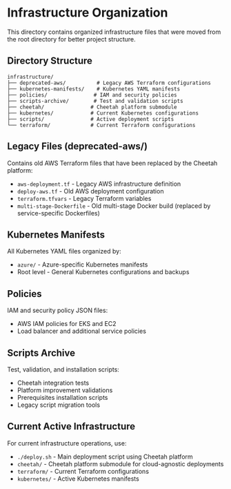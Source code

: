 # Infrastructure Organization

This directory contains organized infrastructure files that were moved from the root directory for better project structure.

## Directory Structure

```
infrastructure/
├── deprecated-aws/          # Legacy AWS Terraform configurations
├── kubernetes-manifests/    # Kubernetes YAML manifests
├── policies/               # IAM and security policies  
├── scripts-archive/        # Test and validation scripts
├── cheetah/               # Cheetah platform submodule
├── kubernetes/            # Current Kubernetes configurations
├── scripts/               # Active deployment scripts
└── terraform/             # Current Terraform configurations
```

## Legacy Files (deprecated-aws/)

Contains old AWS Terraform files that have been replaced by the Cheetah platform:
- `aws-deployment.tf` - Legacy AWS infrastructure definition
- `deploy-aws.tf` - Old AWS deployment configuration  
- `terraform.tfvars` - Legacy Terraform variables
- `multi-stage-Dockerfile` - Old multi-stage Docker build (replaced by service-specific Dockerfiles)

## Kubernetes Manifests

All Kubernetes YAML files organized by:
- `azure/` - Azure-specific Kubernetes manifests
- Root level - General Kubernetes configurations and backups

## Policies

IAM and security policy JSON files:
- AWS IAM policies for EKS and EC2
- Load balancer and additional service policies

## Scripts Archive

Test, validation, and installation scripts:
- Cheetah integration tests
- Platform improvement validations  
- Prerequisites installation scripts
- Legacy script migration tools

## Current Active Infrastructure

For current infrastructure operations, use:
- `./deploy.sh` - Main deployment script using Cheetah platform
- `cheetah/` - Cheetah platform submodule for cloud-agnostic deployments
- `terraform/` - Current Terraform configurations
- `kubernetes/` - Active Kubernetes manifests
